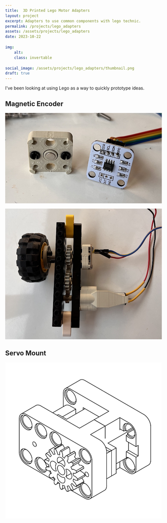 ```yaml
---
title:  3D Printed Lego Motor Adapters
layout: project
excerpt: Adapters to use common components with lego technic.
permalink: /projects/lego_adapters
assets: /assets/projects/lego_adapters
date: 2023-10-22

img:
    alt: 
    class: invertable

social_image: /assets/projects/lego_adapters/thumbnail.png
draft: true
---
```


I've been looking at using Lego as a way to quickly prototype ideas.

## Magnetic Encoder


![The pieces of the mount for encoder board split. One half holds the magnet with an adapter for lego shafts and the other holds the PCB with the endcoder on it.](/assets/projects/lego_adapters/encoder/encoder_two_parts.jpg)

![The encoder and a custom lego motor mounted to a beam with a gear train linking them together and to a lego wheel.](/assets/projects/lego_adapters/encoder/wheel_motor_and_encoder.jpg)

## Servo Mount
<img class="invertable" src = "/assets/projects/lego_adapters/thumbnail.svg" alt="An adapter for a 9g servo to lego. It has holes for studs to click into and I'm working on designing a lego compatible gear that can mount">